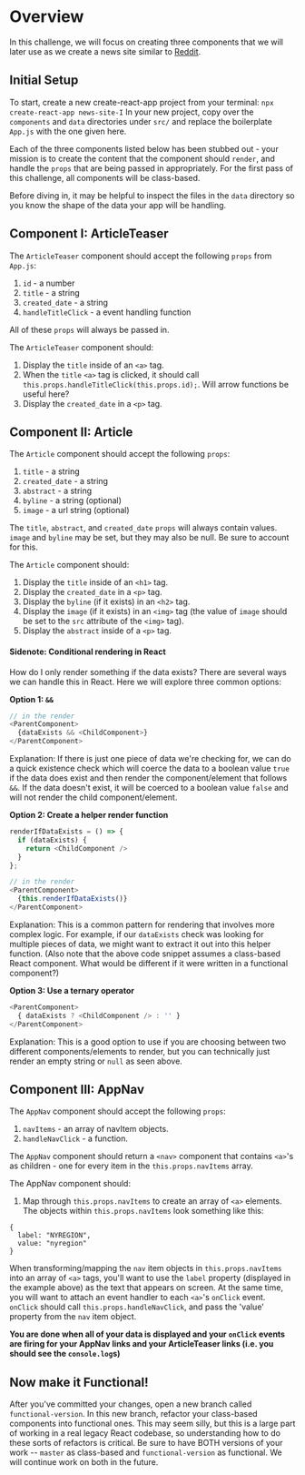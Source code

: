 # Overview
In this challenge, we will focus on creating three components that we will later use as we create a news site similar to [Reddit](https://www.reddit.com/).

## Initial Setup
To start, create a new create-react-app project from your terminal: `npx create-react-app news-site-I`
In your new project, copy over the `components` and `data` directories under `src/` and replace the boilerplate `App.js` with the one given here.

Each of the three components listed below has been stubbed out - your mission is to create the content that the component should `render`, and handle the `props` that are being passed in appropriately. For the first pass of this challenge, all components will be class-based.

Before diving in, it may be helpful to inspect the files in the `data` directory so you know the shape of the data your app will be handling.


## Component I: ArticleTeaser
The `ArticleTeaser` component should accept the following `props` from `App.js`:
1. `id` - a number
2. `title` - a string
3. `created_date` - a string
4. `handleTitleClick` - a event handling function

All of these `props` will always be passed in.

The `ArticleTeaser` component should:
1. Display the `title` inside of an `<a>` tag.
2. When the `title` `<a>` tag is clicked, it should call `this.props.handleTitleClick(this.props.id);`. Will arrow functions be useful here?
3. Display the `created_date` in a `<p>` tag.


## Component II: Article
The `Article` component should accept the following `props`:
1. `title` - a string
2. `created_date` - a string
3. `abstract` - a string
4. `byline` - a string (optional)
5. `image` - a url string (optional)

The `title`, `abstract`, and `created_date` `props` will always contain values. `image` and `byline` may be set, but they may also be null. Be sure to account for this.

The `Article` component should:
1. Display the `title` inside of an `<h1>` tag.
2. Display the `created_date` in a `<p>` tag.
3. Display the `byline` (if it exists) in an `<h2>` tag.
4. Display the `image` (if it exists) in an `<img>` tag (the value of `image` should be set to the `src` attribute of the `<img>` tag).
5. Display the `abstract` inside of a `<p>` tag.

#### Sidenote: Conditional rendering in React
How do I only render something if the data exists? There are several ways we can handle this in React. Here we will explore three common options:

**Option 1: `&&`**

```javascript
// in the render
<ParentComponent>
  {dataExists && <ChildComponent>}
</ParentComponent>
```
Explanation: If there is just one piece of data we're checking for, we can do a quick existence check which will coerce the data to a boolean value `true` if the data does exist and then render the component/element that follows `&&`. If the data doesn't exist, it will be coerced to a boolean value `false` and will not render the child component/element.

**Option 2: Create a helper render function**

```javascript
renderIfDataExists = () => {
  if (dataExists) {
    return <ChildComponent />
  }
};

// in the render
<ParentComponent>
  {this.renderIfDataExists()}
</ParentComponent>
```
Explanation: This is a common pattern for rendering that involves more complex logic. For example, if our `dataExists` check was looking for multiple pieces of data, we might want to extract it out into this helper function.
(Also note that the above code snippet assumes a class-based React component. What would be different if it were written in a functional component?)

**Option 3: Use a ternary operator**
```javascript
<ParentComponent>
  { dataExists ? <ChildComponent /> : '' }
</ParentComponent>
```
Explanation: This is a good option to use if you are choosing between two different components/elements to render, but you can technically just render an empty string or `null` as seen above.

## Component III: AppNav
The `AppNav` component should accept the following `props`:
1. `navItems` - an array of navItem objects.
2. `handleNavClick` - a function.

The `AppNav` component should return a `<nav>` component that contains `<a>`'s as children - one for every item in the `this.props.navItems` array.

The AppNav component should:
1) Map through `this.props.navItems` to create an array of `<a>` elements. The objects within `this.props.navItems` look something like this:
```
{
  label: "NYREGION",
  value: "nyregion"
}
```
When transforming/mapping the `nav` item objects in `this.props.navItems` into an array of `<a>` tags, you'll want to use the `label` property (displayed in the example above) as the text that appears on screen. At the same time, you will want to attach an event handler to each `<a>`'s `onClick` event. `onClick` should call `this.props.handleNavClick`, and pass the 'value' property from the `nav` item object.

**You are done when all of your data is displayed and your `onClick` events are firing for your AppNav links and your ArticleTeaser links (i.e. you should see the `console.log`s)**

## Now make it Functional!
After you've committed your changes, open a new branch called `functional-version`. In this new branch, refactor your class-based components into functional ones. This may seem silly, but this is a large part of working in a real legacy React codebase, so understanding how to do these sorts of refactors is critical. Be sure to have BOTH versions of your work -- `master` as class-based and `functional-version` as functional. We will continue work on both in the future.

